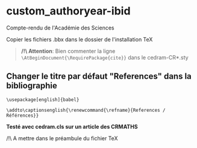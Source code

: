 # custom_authoryear-ibid
Compte-rendu de l'Académie des Sciences

Copier les fichiers .bbx dans le dossier de l'installation TeX

> **/!\ Attention**: Bien commenter la ligne `\AtBeginDocument{\RequirePackage{cite}}` dans le cedram-CR*.sty
## Changer le titre par défaut "References" dans la bibliographie

```TeX
\usepackage[english]{babel}

\addto\captionsenglish{\renewcommand{\refname}{References / Références}}
```
**Testé avec cedram.cls sur un article des CRMATHS**

/!\ A mettre dans le préambule du fichier TeX 
